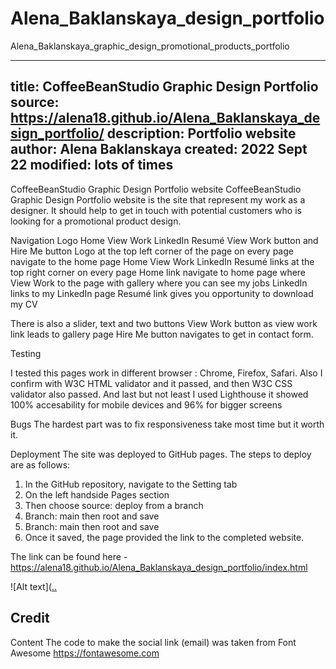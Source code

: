 # Alena_Baklanskaya_design_portfolio
Alena_Baklanskaya_graphic_design_promotional_products_portfolio

---
title: CoffeeBeanStudio Graphic Design Portfolio 
source: https://alena18.github.io/Alena_Baklanskaya_design_portfolio/ 
description: Portfolio website 
author: Alena Baklanskaya 
created:  2022 Sept 22 
modified: lots of times 
---

CoffeeBeanStudio Graphic Design Portfolio website
CoffeeBeanStudio Graphic Design Portfolio website is the site that represent my work as a designer. It should help to get in touch with potential customers who is looking for a promotional product design.

Navigation
Logo Home View Work LinkedIn Resumé   View Work button and Hire Me button
Logo at the top left corner of the page on every page navigate to the home page 
Home View Work LinkedIn Resumé links at the top right corner on every page
Home link navigate to home page 
where View Work to the page with gallery where you can see my jobs
LinkedIn links to my LinkedIn page
Resumé link gives you opportunity to download my CV

There is also a slider, text and two buttons
View Work button as view work link leads to gallery page
Hire Me button navigates to get in contact form.

Testing

I tested this pages work in different browser : Chrome, Firefox, Safari.
Also I confirm with W3C HTML validator and it passed, and then W3C CSS validator also passed.
And last but not least I used Lighthouse it showed 100% accesability for mobile devices and 96% for bigger screens 


Bugs
The hardest part was to fix responsiveness take most time but it worth it.


Deployment
The site was deployed to GitHub pages. The steps to deploy are as follows:
1. In the GitHub repository, navigate to the Setting tab
2. On the left handside Pages section 
3. Then choose source: deploy from a branch
4. Branch: main then root and save
5. Branch: main then root and save
6. Once it saved, the page provided the link to the completed website.

The link can be found here - https://alena18.github.io/Alena_Baklanskaya_design_portfolio/index.html


![Alt text]([..](https://github.com/Alena18/Alena_Baklanskaya_design_portfolio/commit/94b27f912e12e62cbfd24d818a17a15b1cede04d#diff-b350da7cf0960df6c6a156f06183817c7009851535053e823ac72c99ea0ee1fe?raw=true "responsive")

Credit
---
Content
The code to make the social link (email) was taken from Font Awesome https://fontawesome.com


